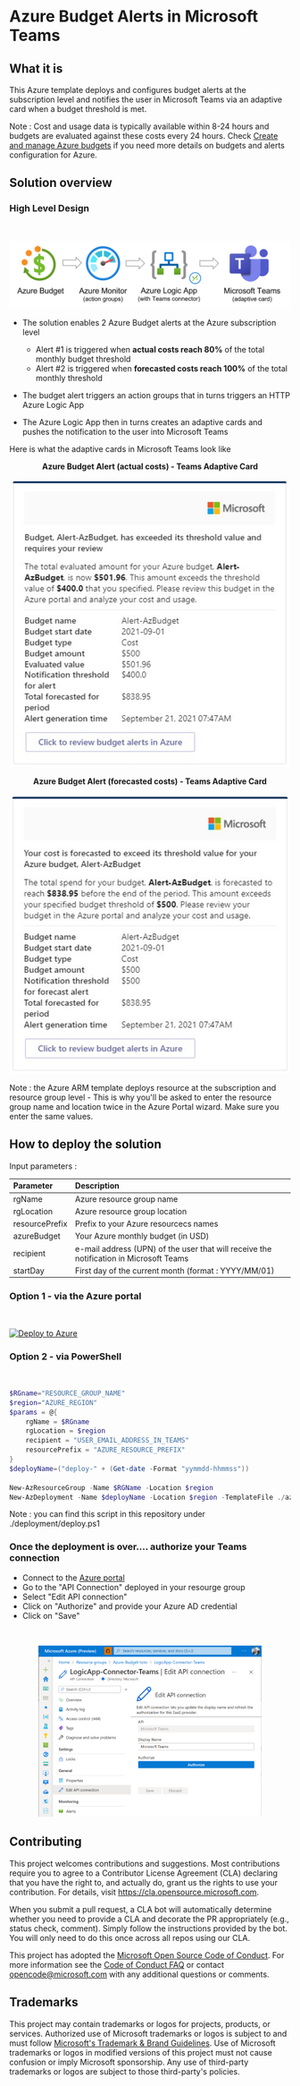 # Azure Budget Alerts in Microsoft Teams

## What it is

This Azure template deploys and configures budget alerts at the subscription level and notifies the user in Microsoft Teams via an adaptive card when a budget threshold is met.

Note : Cost and usage data is typically available within 8-24 hours and budgets are evaluated against these costs every 24 hours. Check [Create and manage Azure budgets](https://docs.microsoft.com/en-us/azure/cost-management-billing/costs/tutorial-acm-create-budgets) if you need more details on budgets and alerts configuration for Azure.

## Solution overview

### High Level Design
<br>

![Solution high Level design](./media/high-level-design.png)

- The solution enables 2 Azure Budget alerts at the Azure subscription level
  - Alert #1 is triggered when **actual costs reach 80%** of the total monthly budget threshold
  - Alert #2 is triggered when **forecasted costs reach 100%** of the total monthly threshold

- The budget alert triggers an action groups that in turns triggers an HTTP Azure Logic App

- The Azure Logic App then in turns creates an adaptive cards and pushes the notification to the user into Microsoft Teams

Here is what the adaptive cards in Microsoft Teams look like

<p align="center"><b>Azure Budget Alert (actual costs) - Teams Adaptive Card</b></p>
<p align="center">
    <img src="./media/azure-budget-alert-actual-costs.jpg" alt="Azure Budget Alert (actual costs) - Teams Adaptive Card" width="500"/>
</p>

<p align="center"><b>Azure Budget Alert (forecasted costs) - Teams Adaptive Card</b></p>
<p align="center">
    <img src="./media/azure-budget-alert-forecasted-costs.jpg" alt="Azure Budget Alert (forecasted costs) - Teams Adaptive Card" width="500"/>
</p>

Note : the Azure ARM template deploys resource at the subscription and resource group level - This is why you'll be asked to enter the resource group name and location twice in the Azure Portal wizard. Make sure you enter the same values.

## How to deploy the solution

Input parameters :

| Parameter | Description |
| :------------- | :---------- | 
| rgName |  Azure resource group name  | 
| rgLocation | Azure resource group location |
| resourcePrefix | Prefix to your Azure resourcecs names |
| azureBudget | Your Azure monthly budget (in USD) |
| recipient | e-mail address (UPN) of the user that will receive the notification in Microsoft Teams |
| startDay | First day of the current month (format : YYYY/MM/01) |

### Option 1 - via the Azure portal
<br>

[![Deploy to Azure](https://aka.ms/deploytoazurebutton)](https://portal.azure.com/#create/Microsoft.Template/uri/https%3A%2F%2Fraw.githubusercontent.com%2FAzure%2FAzureBudgetAlert-in-Teams%2Fmain%2Fdeployment%2Fazuredeploy.json)


### Option 2 - via PowerShell
<br>

```powershell
$RGname="RESOURCE_GROUP_NAME"
$region="AZURE_REGION"
$params = @{
    rgName = $RGname
    rgLocation = $region
    recipient = "USER_EMAIL_ADDRESS_IN_TEAMS"
    resourcePrefix = "AZURE_RESOURCE_PREFIX"
}
$deployName=("deploy-" + (Get-date -Format "yymmdd-hhmmss"))

New-AzResourceGroup -Name $RGName -Location $region
New-AzDeployment -Name $deployName -Location $region -TemplateFile ./azuredeploy.json -TemplateParameterObject $params
```

Note : you can find this script in this repository under ./deployment/deploy.ps1

### Once the deployment is over.... authorize your Teams connection
- Connect to the [Azure portal](https://portal.azure.com)
- Go to the "API Connection" deployed in your resourge group
- Select "Edit API connection"
- Click on "Authorize" and provide your Azure AD credential
- Click on "Save"

<br>
<p align="center">
    <img src="./media/authorize_teams_connection.png" alt="Authorize Teams Connection" width="400"/>
</p>

## Contributing

This project welcomes contributions and suggestions.  Most contributions require you to agree to a
Contributor License Agreement (CLA) declaring that you have the right to, and actually do, grant us
the rights to use your contribution. For details, visit https://cla.opensource.microsoft.com.

When you submit a pull request, a CLA bot will automatically determine whether you need to provide
a CLA and decorate the PR appropriately (e.g., status check, comment). Simply follow the instructions
provided by the bot. You will only need to do this once across all repos using our CLA.

This project has adopted the [Microsoft Open Source Code of Conduct](https://opensource.microsoft.com/codeofconduct/).
For more information see the [Code of Conduct FAQ](https://opensource.microsoft.com/codeofconduct/faq/) or
contact [opencode@microsoft.com](mailto:opencode@microsoft.com) with any additional questions or comments.


## Trademarks

This project may contain trademarks or logos for projects, products, or services. Authorized use of Microsoft
trademarks or logos is subject to and must follow
[Microsoft's Trademark & Brand Guidelines](https://www.microsoft.com/en-us/legal/intellectualproperty/trademarks/usage/general).
Use of Microsoft trademarks or logos in modified versions of this project must not cause confusion or imply Microsoft sponsorship.
Any use of third-party trademarks or logos are subject to those third-party's policies.